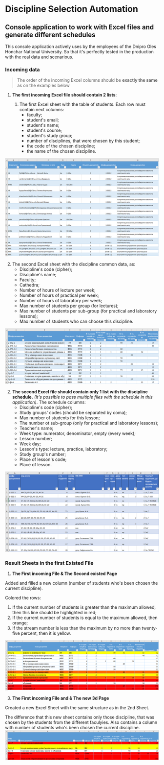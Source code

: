 # Discipline Selection Automation
## Console application to work with Excel files and generate different schedules


This console application actively uses by the employees of the Dnipro Oles Honchar National University.
So that it's perfectly tested in the production with the real data and scenarious.

### Incoming data
> The order of the incoming Excel columns should be **exactly the same** as on the examples below

1. **The first incoming Excel file should contain 2 lists**:

    1. The first Excel sheet with the table of students. Each row must contain next columns: 
       - faculty; 
       * student's email; 
       * student's name;
       * student's course; 
       * student's study group; 
       * number of disciplines, that were chosen by this student; 
       * the code of the chosen discipline; 
       + the name of the chosen discipline.

![1_img_incoming_students_sheet.png](src/main/resources/images/1_img_incoming_students_sheet.png)


   2. The second Excel sheet with the discipline common data, as:
       - Discipline's code (cipher);
       * Discipline's name;
       * Faculty;
       * Cathedra;
       * Number of hours of lecture per week;
       * Number of hours of practical per week;
       * Number of hours of laboratory per week;
       * Max number of students per group (for lectures);
       * Max number of students per sub-group (for practical and laboratory lessons);
       + Max number of students who can choose this discipline. 


![2_img_incoming_discpline_sheet.png](src/main/resources/images/2_img_incoming_discpline_sheet.png)



2. **The second Excel file should contain only 1 list with the discipline schedule.** _(It's possible to pass multiple files with the schedule in this application)_. The schedule columns:
   - Discipline's code (cipher);
   * Study groups' codes (should be separated by coma); 
   * Max number of students for this lesson;
   * The number ot sub-group (only for practical and laboratory lessons);
   * Teacher's name;
   * Week type: numerator, denominator, empty (every week);
   * Lesson number;
   * Week day;
   * Lesson's type: lecture, practice, laboratory;
   * Study group's number;
   * Place of lesson's code;
   + Place of lesson.

![3_img_incoming_schedule_sheet.png](src/main/resources/images/3_img_incoming_schedule_sheet.png)


### Result Sheets in the first Existed File
1. **The First incoming File & The Second existed Page**

Added and filled a new column (number of students who's been chosen the current discipline).

Colored the rows: 

1. If the current number of students is greater than the maximum allowed, then this line should be highlighted in red;
2. If the current number of students is equal to the maximum allowed, then orange;
3. If the stream number is less than the maximum by no more than twenty-five percent, then it is yellow.

![4_img_result_discipline_sheet.png](src/main/resources/images/4_img_result_discipline_sheet.png)

3. **The First incoming File and & The new 3d Page**

Created a new Excel Sheet with the same structure as in the 2nd Sheet.

The difference that this new sheet contains only those discipline, that was chosen by the students from the different faculyies.
Also contains a column with number of students who's been chosen the current discipline.
![5_img_result_discipline_from_diff_faculties_sheet.png](src/main/resources/images/5_img_result_discipline_from_diff_faculties_sheet.png)
